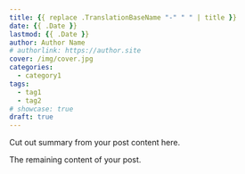 ```yaml
---
title: {{ replace .TranslationBaseName "-" " " | title }}
date: {{ .Date }}
lastmod: {{ .Date }}
author: Author Name
# authorlink: https://author.site
cover: /img/cover.jpg
categories:
  - category1
tags:
  - tag1
  - tag2
# showcase: true
draft: true
---
```


Cut out summary from your post content here.

<!--more-->

The remaining content of your post.
